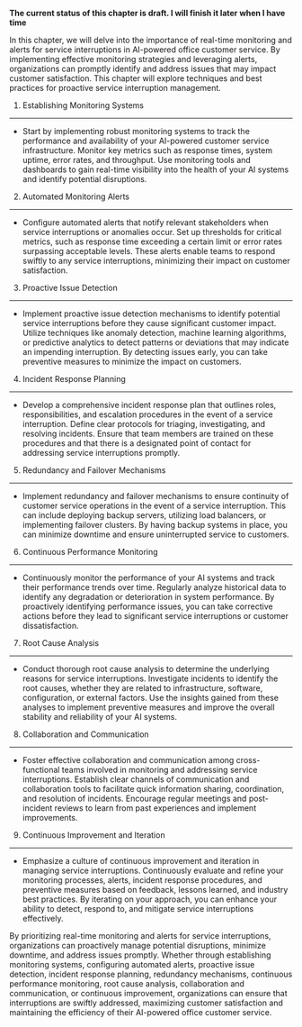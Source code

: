 **The current status of this chapter is draft. I will finish it later when I have time**

In this chapter, we will delve into the importance of real-time monitoring and alerts for service interruptions in AI-powered office customer service. By implementing effective monitoring strategies and leveraging alerts, organizations can promptly identify and address issues that may impact customer satisfaction. This chapter will explore techniques and best practices for proactive service interruption management.

1. Establishing Monitoring Systems
----------------------------------

* Start by implementing robust monitoring systems to track the performance and availability of your AI-powered customer service infrastructure. Monitor key metrics such as response times, system uptime, error rates, and throughput. Use monitoring tools and dashboards to gain real-time visibility into the health of your AI systems and identify potential disruptions.

2. Automated Monitoring Alerts
------------------------------

* Configure automated alerts that notify relevant stakeholders when service interruptions or anomalies occur. Set up thresholds for critical metrics, such as response time exceeding a certain limit or error rates surpassing acceptable levels. These alerts enable teams to respond swiftly to any service interruptions, minimizing their impact on customer satisfaction.

3. Proactive Issue Detection
----------------------------

* Implement proactive issue detection mechanisms to identify potential service interruptions before they cause significant customer impact. Utilize techniques like anomaly detection, machine learning algorithms, or predictive analytics to detect patterns or deviations that may indicate an impending interruption. By detecting issues early, you can take preventive measures to minimize the impact on customers.

4. Incident Response Planning
-----------------------------

* Develop a comprehensive incident response plan that outlines roles, responsibilities, and escalation procedures in the event of a service interruption. Define clear protocols for triaging, investigating, and resolving incidents. Ensure that team members are trained on these procedures and that there is a designated point of contact for addressing service interruptions promptly.

5. Redundancy and Failover Mechanisms
-------------------------------------

* Implement redundancy and failover mechanisms to ensure continuity of customer service operations in the event of a service interruption. This can include deploying backup servers, utilizing load balancers, or implementing failover clusters. By having backup systems in place, you can minimize downtime and ensure uninterrupted service to customers.

6. Continuous Performance Monitoring
------------------------------------

* Continuously monitor the performance of your AI systems and track their performance trends over time. Regularly analyze historical data to identify any degradation or deterioration in system performance. By proactively identifying performance issues, you can take corrective actions before they lead to significant service interruptions or customer dissatisfaction.

7. Root Cause Analysis
----------------------

* Conduct thorough root cause analysis to determine the underlying reasons for service interruptions. Investigate incidents to identify the root causes, whether they are related to infrastructure, software, configuration, or external factors. Use the insights gained from these analyses to implement preventive measures and improve the overall stability and reliability of your AI systems.

8. Collaboration and Communication
----------------------------------

* Foster effective collaboration and communication among cross-functional teams involved in monitoring and addressing service interruptions. Establish clear channels of communication and collaboration tools to facilitate quick information sharing, coordination, and resolution of incidents. Encourage regular meetings and post-incident reviews to learn from past experiences and implement improvements.

9. Continuous Improvement and Iteration
---------------------------------------

* Emphasize a culture of continuous improvement and iteration in managing service interruptions. Continuously evaluate and refine your monitoring processes, alerts, incident response procedures, and preventive measures based on feedback, lessons learned, and industry best practices. By iterating on your approach, you can enhance your ability to detect, respond to, and mitigate service interruptions effectively.

By prioritizing real-time monitoring and alerts for service interruptions, organizations can proactively manage potential disruptions, minimize downtime, and address issues promptly. Whether through establishing monitoring systems, configuring automated alerts, proactive issue detection, incident response planning, redundancy mechanisms, continuous performance monitoring, root cause analysis, collaboration and communication, or continuous improvement, organizations can ensure that interruptions are swiftly addressed, maximizing customer satisfaction and maintaining the efficiency of their AI-powered office customer service.
